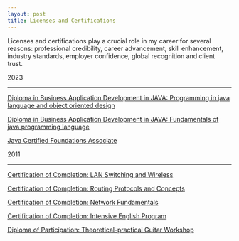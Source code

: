 ```yaml
---
layout: post
title: Licenses and Certifications
---
```


Licenses and certifications play a crucial role in my career for several reasons: professional credibility, career advancement, skill enhancement, industry standards, employer confidence, global recognition and client trust.

2023

---

[Diploma in Business Application Development in JAVA: Programming in java language and object oriented design][certification-diploma-java-specialization-modulo-2]<a name="certification-diploma-java-specialization-modulo-2"></a>

[Diploma in Business Application Development in JAVA: Fundamentals of java programming language][certification-diploma-java-specialization-modulo-1]<a name="certification-diploma-java-specialization-modulo-1"></a>

[Java Certified Foundations Associate][java-foundations-associate]<a name="java-foundations-associate"></a>

2011

---
[Certification of Completion: LAN Switching and Wireless][certification-completion-lan-switching-wireless]<a name="certification-completion-lan-switching-wireless"></a>

[Certification of Completion: Routing Protocols and Concepts][certification-completion-routing-protocol-concepts]<a name="certification-completion-routing-protocol-concepts"></a>

[Certification of Completion: Network Fundamentals][certification-completion-network-fundamentals]<a name="certification-completion-network-fundamentals"></a>

[Certification of Completion: Intensive English Program][certification-completion-english]

[Diploma of Participation: Theoretical-practical Guitar Workshop][diploma-participation-guitar]


[certification-diploma-java-specialization-modulo-2]: https://drive.google.com/file/d/1fO3VB_jZn_IxPCIzr1grPScLG35WNXQC/view?usp=drive_link

[certification-diploma-java-specialization-modulo-1]: https://drive.google.com/file/d/1Q5dx2IQcW_W8pGP5mlvh136SnkujK4gq/view?usp=drive_link

[java-foundations-associate]: https://catalog-education.oracle.com/pls/certview/sharebadge?id=AF8D374C6E1486289D98A01D8CACF521D33A1E6F22B81B3C37B85344C1CD6152

[certification-completion-lan-switching-wireless]: https://drive.google.com/file/d/10EIQPlyB608bLyIt9MTe9aEaasup-TTv/view?usp=sharing

[certification-completion-routing-protocol-concepts]: https://drive.google.com/file/d/10D8XLIARFXRyA2Ar4KVf2P1fJj4Ulc8G/view?usp=sharing

[certification-completion-network-fundamentals]: https://drive.google.com/file/d/108Sg8-Q090uPktgitquKVeMQcFCAlDd-/view?usp=sharing

[certification-completion-english]: https://drive.google.com/file/d/1-uYrQKmdxVcKTQrHcqY0G9eJ5pj-EEE3/view?usp=sharing

[diploma-participation-guitar]: https://drive.google.com/file/d/105rccvE1F8W8u1Rgn5n8FTvMmJ93-ae2/view?usp=sharing
